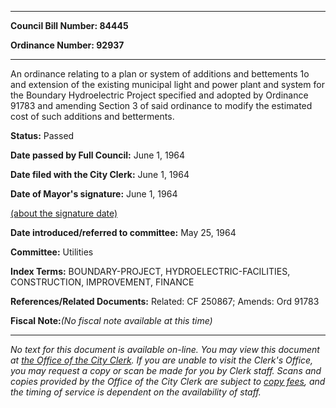 

********

**Council Bill Number: 84445**
   
**Ordinance Number: 92937**
********

 An ordinance relating to a plan or system of additions and bettements 1o and extension of the existing municipal light and power plant and system for the Boundary Hydroelectric Project specified and adopted by Ordinance 91783 and amending Section 3 of said ordinance to modify the estimated cost of such additions and betterments.

**Status:** Passed
   
**Date passed by Full Council:** June 1, 1964
   
**Date filed with the City Clerk:** June 1, 1964
   
**Date of Mayor's signature:** June 1, 1964
   
[(about the signature date)](/~public/approvaldate.htm)
   
   
   
**Date introduced/referred to committee:** May 25, 1964
   
**Committee:** Utilities
   
   
**Index Terms:** BOUNDARY-PROJECT, HYDROELECTRIC-FACILITIES, CONSTRUCTION, IMPROVEMENT, FINANCE

**References/Related Documents:** Related: CF 250867; Amends: Ord 91783

**Fiscal Note:**_(No fiscal note available at this time)_
********

_No text for this document is available on-line. You may view this document at [the Office of the City Clerk](http://www.seattle.gov/leg/clerk/contactUs.htm). If you are unable to visit the Clerk's Office, you may request a copy or scan be made for you by Clerk staff. Scans and copies provided by the Office of the City Clerk are subject to [copy fees](http://clerk.seattle.gov/~public/clerkfees.htm), and the timing of service is dependent on the availability of staff._

